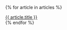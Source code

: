 ---
---
{% for article in articles %}
<div>
  <a href="/{{ article.lang }}/news/{{ article.url }}">{{ article.title }}</a>
</div>
{% endfor %}
